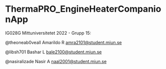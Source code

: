 # ThermaPRO_EngineHeaterCompanionApp

IG028G Mittuniversitetet 2022 - Grupp 15:


@theoneab0veall Amarildo R      amra2101@student.miun.se

@libsh701 Bashar L        bale2100@student.miun.se

@nasiralizade Nasir A       naal2001@student.miun.se
